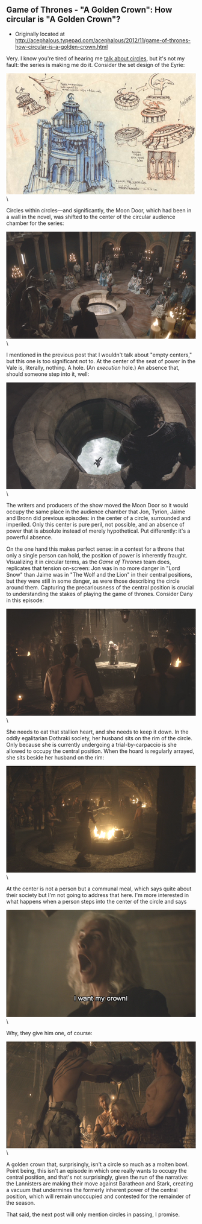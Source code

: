 ## Game of Thrones - "A Golden Crown": How circular is "A Golden Crown"?

 * Originally located at http://acephalous.typepad.com/acephalous/2012/11/game-of-thrones-how-circular-is-a-golden-crown.html

Very. I know you're tired of hearing me [talk about circles](http://acephalous.typepad.com/acephalous/2012/11/game-of-thrones-everyone-is-alone-everyone-is-surrounded-in-the-wolf-and-the-lion.html), but it's not my fault: the series is making me do it. Consider the set design of the Eyrie:

![6a00d8341c2df453ef017ee507307a970d](images/tv/game-of-thrones-a-golden-crown/6a00d8341c2df453ef017ee507307a970d.jpg)\

Circles within circles—and significantly, the Moon Door, which had been in a wall in the novel, was shifted to the center of the circular audience chamber for the series:

![6a00d8341c2df453ef017ee5075c8a970d](images/tv/game-of-thrones-a-golden-crown/6a00d8341c2df453ef017ee5075c8a970d.png)\

I mentioned in the previous post that I wouldn't talk about "empty centers," but this one is too significant not to. At the center of the seat of power in the Vale is, literally, nothing. A hole. (An *execution* hole.) An absence that, should someone step into it, well:

![6a00d8341c2df453ef017c33637be3970b](images/tv/game-of-thrones-a-golden-crown/6a00d8341c2df453ef017c33637be3970b.png)\

The writers and producers of the show moved the Moon Door so it would occupy the same place in the audience chamber that Jon, Tyrion, Jaime and Bronn did previous episodes: in the center of a circle, surrounded and imperiled. Only this center is pure peril, not possible, and an absence of power that is absolute instead of merely hypothetical. Put differently: it's a powerful absence.

On the one hand this makes perfect sense: in a contest for a throne that only a single person can hold, the position of power is inherently fraught. Visualizing it in circular terms, as the *Game of Thrones* team does, replicates that tension on-screen: Jon was in no more danger in "Lord Snow" than Jaime was in "The Wolf and the Lion" in their central positions, but they were still in some danger, as were those describing the circle around them. Capturing the precariousness of the central position is crucial to understanding the stakes of playing the game of thrones. Consider Dany in this episode:

![6a00d8341c2df453ef017c3363a21f970b](images/tv/game-of-thrones-a-golden-crown/6a00d8341c2df453ef017c3363a21f970b.png)\

She needs to eat that stallion heart, and she needs to keep it down. In the oddly egalitarian Dothraki society, her husband sits on the rim of the circle. Only because she is currently undergoing a trial-by-carpaccio is she allowed to occupy the central position. When the hoard is regularly arrayed, she sits beside her husband on the rim:

![6a00d8341c2df453ef017c3363adcd970b](images/tv/game-of-thrones-a-golden-crown/6a00d8341c2df453ef017c3363adcd970b.png)\

At the center is not a person but a communal meal, which says quite about their society but I'm not going to address that here. I'm more interested in what happens when a person steps into the center of the circle and says

![6a00d8341c2df453ef017ee507798c970d](images/tv/game-of-thrones-a-golden-crown/6a00d8341c2df453ef017ee507798c970d.png)\

Why, they give him one, of course:

![6a00d8341c2df453ef017d3d92585c970c](images/tv/game-of-thrones-a-golden-crown/6a00d8341c2df453ef017d3d92585c970c.png)\

A golden crown that, surprisingly, isn't a circle so much as a molten bowl. Point being, this isn't an episode in which one really wants to occupy the central position, and that's not surprisingly, given the run of the narrative: the Lannisters are making their move against Baratheon and Stark, creating a vacuum that undermines the formerly inherent power of the central position, which will remain unoccupied and contested for the remainder of the season.

That said, the next post will only mention circles in passing, I promise.
